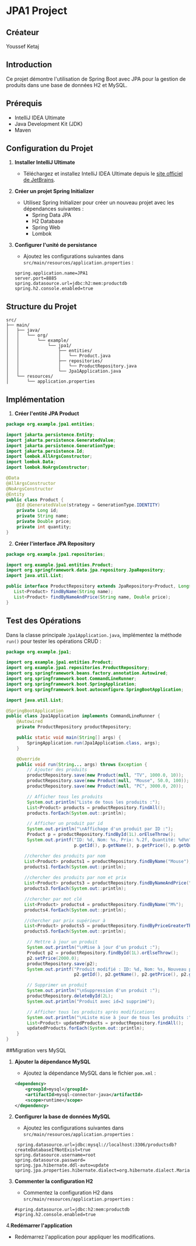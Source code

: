 # JPA1 Project

## Créateur
Youssef Ketaj

## Introduction
Ce projet démontre l'utilisation de Spring Boot avec JPA pour la gestion de produits dans une base de données H2 et MySQL.

## Prérequis
- IntelliJ IDEA Ultimate
- Java Development Kit (JDK)
- Maven

## Configuration du Projet

1. **Installer IntelliJ Ultimate**
    - Téléchargez et installez IntelliJ IDEA Ultimate depuis le [site officiel de JetBrains](https://www.jetbrains.com/idea/download/).

2. **Créer un projet Spring Initializer**
    - Utilisez Spring Initializer pour créer un nouveau projet avec les dépendances suivantes :
        - Spring Data JPA
        - H2 Database
        - Spring Web
        - Lombok

3. **Configurer l'unité de persistance**
    - Ajoutez les configurations suivantes dans `src/main/resources/application.properties` :

   ```properties
   spring.application.name=JPA1
   server.port=8885
   spring.datasource.url=jdbc:h2:mem:productdb
   spring.h2.console.enabled=true
   ```

## Structure du Projet

```
src/
├── main/
│   ├── java/
│   │   └── org/
│   │       └── example/
│   │           └── jpa1/
│   │               ├── entities/
│   │               │   └── Product.java
│   │               ├── repositories/
│   │               │   └── ProductRepository.java
│   │               └── Jpa1Application.java
│   └── resources/
│       └── application.properties
```

## Implémentation

1. **Créer l'entité JPA Product**

```java
package org.example.jpa1.entities;

import jakarta.persistence.Entity;
import jakarta.persistence.GeneratedValue;
import jakarta.persistence.GenerationType;
import jakarta.persistence.Id;
import lombok.AllArgsConstructor;
import lombok.Data;
import lombok.NoArgsConstructor;

@Data
@AllArgsConstructor
@NoArgsConstructor
@Entity
public class Product {
    @Id @GeneratedValue(strategy = GenerationType.IDENTITY)
    private Long id;
    private String name;
    private Double price;
    private int quantity;
}
```

2. **Créer l'interface JPA Repository**

```java
package org.example.jpa1.repositories;

import org.example.jpa1.entities.Product;
import org.springframework.data.jpa.repository.JpaRepository;
import java.util.List;

public interface ProductRepository extends JpaRepository<Product, Long> {
   List<Product> findByName(String name);
   List<Product> findByNameAndPrice(String name, Double price);
}
```

## Test des Opérations

Dans la classe principale `Jpa1Application.java`, implémentez la méthode `run()` pour tester les opérations CRUD :

```java
package org.example.jpa1;

import org.example.jpa1.entities.Product;
import org.example.jpa1.repositories.ProductRepository;
import org.springframework.beans.factory.annotation.Autowired;
import org.springframework.boot.CommandLineRunner;
import org.springframework.boot.SpringApplication;
import org.springframework.boot.autoconfigure.SpringBootApplication;

import java.util.List;

@SpringBootApplication
public class Jpa1Application implements CommandLineRunner {
    @Autowired
    private ProductRepository productRepository;

    public static void main(String[] args) {
        SpringApplication.run(Jpa1Application.class, args);
    }

    @Override
    public void run(String... args) throws Exception {
        // Ajouter des produits
        productRepository.save(new Product(null, "TV", 1000.0, 10));
        productRepository.save(new Product(null, "Mouse", 50.0, 100));
        productRepository.save(new Product(null, "PC", 3000.0, 20));

        // Afficher tous les produits
        System.out.println("Liste de tous les produits :");
        List<Product> products = productRepository.findAll();
        products.forEach(System.out::println);

        // Afficher un produit par id
        System.out.println("\nAffichage d'un produit par ID :");
        Product p = productRepository.findById(1L).orElseThrow();
        System.out.printf("ID: %d, Nom: %s, Prix: %.2f, Quantité: %d%n", 
                          p.getId(), p.getName(), p.getPrice(), p.getQuantity());

       //chercher des produits par nom
       List<Product> products1 = productRepository.findByName("Mouse");
       products1.forEach(System.out::println);
       
       //chercher des produits par nom et prix
       List<Product> products3 = productRepository.findByNameAndPrice("PC", 3000.0);
       products3.forEach(System.out::println);

       //chercher par mot clé
       List<Product> products4 = productRepository.findByName("M%");
       products4.forEach(System.out::println);

       //chercher par prix supérieur à
       List<Product> products5 = productRepository.findByPriceGreaterThan(1000.0);
       products5.forEach(System.out::println);

        // Mettre à jour un produit
        System.out.println("\nMise à jour d'un produit :");
        Product p2 = productRepository.findById(1L).orElseThrow();
        p2.setPrice(2000.0);
        productRepository.save(p2);
        System.out.printf("Produit modifié : ID: %d, Nom: %s, Nouveau prix: %.2f, Quantité: %d%n", 
                          p2.getId(), p2.getName(), p2.getPrice(), p2.getQuantity());

        // Supprimer un produit
        System.out.println("\nSuppression d'un produit :");
        productRepository.deleteById(2L);
        System.out.println("Produit avec id=2 supprimé");

        // Afficher tous les produits après modifications
        System.out.println("\nListe mise à jour de tous les produits :");
        List<Product> updatedProducts = productRepository.findAll();
        updatedProducts.forEach(System.out::println);
    }
}
```
##Migration vers MySQL

1. **Ajouter la dépendance MySQL**
    - Ajoutez la dépendance MySQL dans le fichier `pom.xml` :

   ```xml
   <dependency>
       <groupId>mysql</groupId>
       <artifactId>mysql-connector-java</artifactId>
       <scope>runtime</scope>
   </dependency>
   ```
2. **Configurer la base de données MySQL**
    - Ajoutez les configurations suivantes dans `src/main/resources/application.properties` :

   ```properties
    spring.datasource.url=jdbc:mysql://localhost:3306/productsdb?createDatabaseIfNotExist=true
   spring.datasource.username=root
   spring.datasource.password=
   spring.jpa.hibernate.ddl-auto=update
   spring.jpa.properties.hibernate.dialect=org.hibernate.dialect.MariaDBDialect
    ```
3. **Commenter la configuration H2**
    - Commentez la configuration H2 dans `src/main/resources/application.properties` :

   ```properties
   #spring.datasource.url=jdbc:h2:mem:productdb
   #spring.h2.console.enabled=true
   ```
   
4.**Redémarrer l'application**
   - Redémarrez l'application pour appliquer les modifications.
